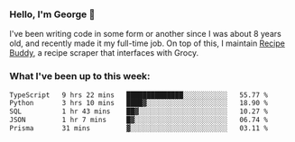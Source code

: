 ### Hello, I'm George 👋

I've been writing code in some form or another since I was about 8 years old, and recently made it my full-time job. On top of this, I maintain [Recipe Buddy](https://github.com/georgegebbett/recipe-buddy), a recipe scraper that interfaces with Grocy.  

<!--
**georgegebbett/georgegebbett** is a ✨ _special_ ✨ repository because its `README.md` (this file) appears on your GitHub profile.

Here are some ideas to get you started:

- 🔭 I’m currently working on ...
- 🌱 I’m currently learning ...
- 👯 I’m looking to collaborate on ...
- 🤔 I’m looking for help with ...
- 💬 Ask me about ...
- 📫 How to reach me: ...
- 😄 Pronouns: ...
- ⚡ Fun fact: ...
-->

### What I've been up to this week:
<!--START_SECTION:waka-->

```txt
TypeScript   9 hrs 22 mins   ██████████████░░░░░░░░░░░   55.77 %
Python       3 hrs 10 mins   ████▓░░░░░░░░░░░░░░░░░░░░   18.90 %
SQL          1 hr 43 mins    ██▓░░░░░░░░░░░░░░░░░░░░░░   10.27 %
JSON         1 hr 7 mins     █▓░░░░░░░░░░░░░░░░░░░░░░░   06.74 %
Prisma       31 mins         ▓░░░░░░░░░░░░░░░░░░░░░░░░   03.11 %
```

<!--END_SECTION:waka-->

